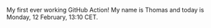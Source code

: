 My first ever working GitHub Action!
My name is Thomas and today is Monday, 12 February, 13:10 CET. 
